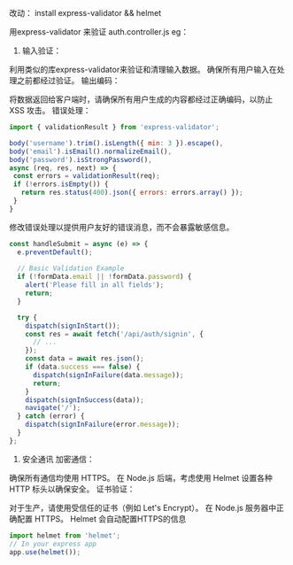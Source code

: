 

改动：
install express-validator && helmet

用express-validator 来验证
auth.controller.js
eg：
1. 输入验证：

利用类似的库express-validator来验证和清理输入数据。
确保所有用户输入在处理之前都经过验证。
输出编码：

将数据返回给客户端时，请确保所有用户生成的内容都经过正确编码，以防止 XSS 攻击。
错误处理：



```js  auth.controller.js
import { validationResult } from 'express-validator';

body('username').trim().isLength({ min: 3 }).escape(),
body('email').isEmail().normalizeEmail(),
body('password').isStrongPassword(),
async (req, res, next) => {
 const errors = validationResult(req);
 if (!errors.isEmpty()) {
   return res.status(400).json({ errors: errors.array() });
 }
}
```

修改错误处理以提供用户友好的错误消息，而不会暴露敏感信息。
```js signin.jsx
const handleSubmit = async (e) => {
  e.preventDefault();
  
  // Basic Validation Example
  if (!formData.email || !formData.password) {
    alert('Please fill in all fields');
    return;
  }

  try {
    dispatch(signInStart());
    const res = await fetch('/api/auth/signin', {
      // ...
    });
    const data = await res.json();
    if (data.success === false) {
      dispatch(signInFailure(data.message));
      return;
    }
    dispatch(signInSuccess(data));
    navigate('/');
  } catch (error) {
    dispatch(signInFailure(error.message));
  }
};
```

1. 安全通讯
加密通信：

确保所有通信均使用 HTTPS。
在 Node.js 后端，考虑使用 Helmet 设置各种 HTTP 标头以确保安全。
证书验证：

对于生产，请使用受信任的证书（例如 Let's Encrypt）。
在 Node.js 服务器中正确配置 HTTPS。
Helmet 会自动配置HTTPS的信息

```js
import helmet from 'helmet';
// In your express app
app.use(helmet());
```